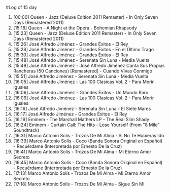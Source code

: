 #Log of 15 day

1. [00:00] Queen - Jazz (Deluxe Edition 2011 Remaster) - In Only Seven Days (Remastered 2011)
1. [15:18] Queen - A Night at the Opera - Bohemian Rhapsody
1. [15:23] Queen - Jazz (Deluxe Edition 2011 Remaster) - In Only Seven Days (Remastered 2011)
1. [15:26] José Alfredo Jiménez - Grandes Éxitos - El Rey
1. [15:28] José Alfredo Jiménez - Grandes Éxitos - En el Último Trago
1. [15:30] José Alfredo Jiménez - Grandes Éxitos - El Rey
1. [15:48] José Alfredo Jiménez - Serenata Sin Luna - Media Vuelta
1. [15:49] José Alfredo Jiménez - José Alfredo Jiménez Canta Sus Propias Rancheras (50 Canciones) [Remastered] - Cuando Vivas Conmigo
1. [15:51] José Alfredo Jiménez - Serenata Sin Luna - Media Vuelta
1. [16:05] José Alfredo Jiménez - Las 100 Clasicas Vol. 2 - Para Morir Iguales
1. [16:06] José Alfredo Jiménez - Grandes Éxitos - Un Mundo Raro
1. [16:09] José Alfredo Jiménez - Las 100 Clasicas Vol. 2 - Para Morir Iguales
1. [16:16] José Alfredo Jiménez - Serenata Sin Luna - El Siete Mares
1. [16:17] José Alfredo Jiménez - Grandes Éxitos - El Rey
1. [16:19] Eminem - The Marshall Mathers LP - The Real Slim Shady
1. [16:24] Eminem - Curtain Call: The Hits - Lose Yourself (From "8 Mile" Soundtrack)
1. [16:31] Marco Antonio Solís - Trozos De Mi Alma - Si No Te Hubieras Ido
1. [16:39] Marco Antonio Solís - Coco (Banda Sonora Original en Español) - Recuérdame (Interpretada por Ernesto De la Cruz)
1. [16:41] Marco Antonio Solís - Trozos De Mi Alma - Mi Eterno Amor Secreto
1. [16:45] Marco Antonio Solís - Coco (Banda Sonora Original en Español) - Recuérdame (Interpretada por Ernesto De la Cruz)
1. [17:13] Marco Antonio Solís - Trozos De Mi Alma - Mi Eterno Amor Secreto
1. [17:18] Marco Antonio Solís - Trozos De Mi Alma - Sigue Sin Mí
